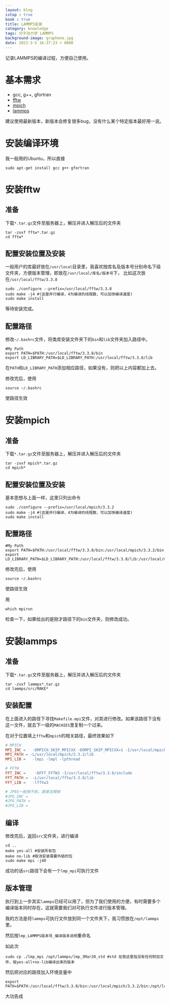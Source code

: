 ```yaml
---
layout: blog
istop : true
book : true
title: LAMMPS安装
category: knowledge
tags: 分子动力学 LAMMPS
background-image: graphene.jpg
date: 2021-3-5 16:37:23 + 0800
---
```


记录LAMMPS的编译过程，方便自己使用。<!-- more -->

# 基本需求

* gcc, g++, gfortran
* [fftw](http://www.fftw.org/download.html)
* [mpich](https://www.mpich.org/downloads/)
* [lammps](https://lammps.sandia.gov/download.html)

建议使用最新版本，新版本会修复很多bug，没有什么某个特定版本最好用一说。

# 安装编译环境

我一般用的Ubuntu，所以直接
```shell
sudo apt-get install gcc g++ gfortran
```

# 安装fftw

## 准备
下载`*.tar.gz`文件至服务器上，解压并进入解压后的文件夹
```shell
tar -zvxf fftw*.tar.gz
cd fftw*
```
## 配置安装位置及安装

一般用户的库最好放在`/usr/local`目录里，我喜欢按库名及版本号分别命名下级文件夹，方便版本管理，即放在`/usr/local/库名/版本号`下，
比如这次放在`/usr/local/fftw/3.3.8`

```shell
sudo ./configure --prefix=/usr/local/fftw/3.3.8
sudo make -j4 #(这是并行编译，4为编译的线程数，可以加快编译速度)
sudo make install
```
等待安装完成。

## 配置路径

修改`~/.bashrc`文件，将类库安装文件夹下的`bin`和`lib`文件夹加入路径中。


```shell
#My Path
export PATH=$PATH:/usr/local/fftw/3.3.8/bin
export LD_LIBRARY_PATH=$LD_LIBRARY_PATH:/usr/local/fftw/3.3.8/lib
```

在`PATH`和`LD_LIBRARY_PATH`添加相应路径，如果没有，则把以上内容都加上去。

修改完后，使用
```shell
source ~/.bashrc
```
使路径生效

# 安装mpich

## 准备

下载`*.tar.gz`文件至服务器上，解压并进入解压后的文件夹
```shell
tar -zvxf mpich*.tar.gz
cd mpich*
```
## 配置安装位置及安装

基本思想与上面一样，这里只列出命令
```shell
sudo ./configure --prefix=/usr/local/mpich/3.3.2
sudo make -j4 #(这是并行编译，4为编译的线程数，可以加快编译速度)
sudo make install
```
## 配置路径

```shell
#My Path
export PATH=$PATH:/usr/local/fftw/3.3.8/bin:/usr/local/mpich/3.3.2/bin
export LD_LIBRARY_PATH=$LD_LIBRARY_PATH:/usr/local/fftw/3.3.8/lib:/usr/local/mpich/3.3.2/lib
```

修改完后，使用
```shell
source ~/.bashrc
```
使路径生效

用
```shell
which mpirun
```
检查一下，如果给出的是刚才路径下的`bin`文件夹，则修改成功。

# 安装lammps

## 准备

下载`*.tar.gz`文件至服务器上，解压并进入解压后的文件夹
```shell
tar -zvxf lammps*.tar.gz
cd lammps/src/MAKE*
```
## 安装配置

在上面进入的路径下寻找`Makefile.mpi`文件，对其进行修改。如果该路径下没有这一文件，就去下一级的`MACHIES`里复制一个过来。

在对于位置填上`fftw`和`mpich`的相关路径，最终效果如下

```Makefile
# MPICH
MPI_INC =   -DMPICH_SKIP_MPICXX -DOMPI_SKIP_MPICXX=1 -I/usr/local/mpich/3.3.2/include
MPI_PATH = -L/usr/local/mpich/3.3.2/lib
MPI_LIB =	-lmpi -lmpl -lpthread

# FFTW
FFT_INC =    -DFFT_FFTW3 -I/usr/local/fftw/3.3.8/include
FFT_PATH =  -L/usr/local/fftw/3.3.8/lib
FFT_LIB =	-lfftw3

# JPEG一般用不到，直接注释掉
#JPG_INC =       
#JPG_PATH = 	
#JPG_LIB =
```
## 编译
修改完后，返回`src`文件夹，进行编译
```shell
cd ..
make yes-all #安装所有包
make no-lib #取消安装需要外链的包
sudo make mpi -j40
```
成功的话`src`路径下会有一个`lmp_mpi`可执行文件

## 版本管理
执行到上一步其实`lammps`已经可以用了，但为了我们使用的方便，有时需要多个编译版本同时存在，这就需要我们对可执行文件进行版本管理。

我的方法是将`lammps`可执行文件放到同一个文件夹下，我习惯放在`/opt/lammps`里。

然后按`lmp_LAMMPS版本号_编译版本说明`重命名

如此次
```shell
sudo cp ./lmp_mpi /opt/lammps/lmp_3Mar20_std #std 在我这里指没有任何附加文件，按yes-all+no-lib编译出来的版本
```
然后把对应的路径加入环境变量中
```shell
export PATH=$PATH:/usr/local/fftw/3.3.8/bin:/usr/local/mpich/3.3.2/bin:/opt/lammps
```
大功告成